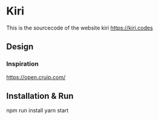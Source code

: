 # Kiri
This is the sourcecode of the website kiri https://kiri.codes

## Design

### Inspiration
https://open.cruip.com/

## Installation & Run
npm run install
yarn start 